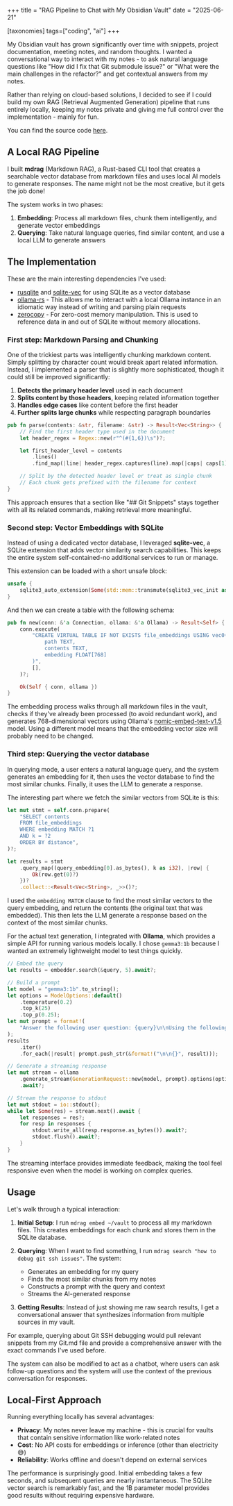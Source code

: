 +++
title = "RAG Pipeline to Chat with My Obsidian Vault"
date = "2025-06-21"

[taxonomies]
tags=["coding", "ai"]
+++

My Obsidian vault has grown significantly over time with snippets, project documentation, meeting notes, and random thoughts. I wanted a conversational way to interact with my notes - to ask natural language questions like "How did I fix that Git submodule issue?" or "What were the main challenges in the refactor?" and get contextual answers from my notes.

Rather than relying on cloud-based solutions, I decided to see if I could build my own RAG (Retrieval Augmented Generation) pipeline that runs entirely locally, keeping my notes private and giving me full control over the implementation - mainly for fun.

You can find the source code [here](https://github.com/orellazri/mdrag).

## A Local RAG Pipeline

I built **mdrag** (Markdown RAG), a Rust-based CLI tool that creates a searchable vector database from markdown files and uses local AI models to generate responses. The name might not be the most creative, but it gets the job done!

The system works in two phases:

1. **Embedding**: Process all markdown files, chunk them intelligently, and generate vector embeddings
2. **Querying**: Take natural language queries, find similar content, and use a local LLM to generate answers

## The Implementation

These are the main interesting dependencies I've used:

- [rusqlite](https://docs.rs/rusqlite/latest/rusqlite/) and [sqlite-vec](https://docs.rs/sqlite-vec/latest/sqlite_vec/) for using SQLite as a vector database
- [ollama-rs](https://docs.rs/ollama-rs/latest/ollama_rs/) - This allows me to interact with a local Ollama instance in an idiomatic way instead of writing and parsing plain requests
- [zerocopy](https://docs.rs/zerocopy/latest/zerocopy/) - For zero-cost memory manipulation. This is used to reference data in and out of SQLite without memory allocations.

### First step: Markdown Parsing and Chunking

One of the trickiest parts was intelligently chunking markdown content. Simply splitting by character count would break apart related information. Instead, I implemented a parser that is slightly more sophisticated, though it could still be improved significantly:

1. **Detects the primary header level** used in each document
2. **Splits content by those headers**, keeping related information together
3. **Handles edge cases** like content before the first header
4. **Further splits large chunks** while respecting paragraph boundaries

```rust
pub fn parse(contents: &str, filename: &str) -> Result<Vec<String>> {
    // Find the first header type used in the document
    let header_regex = Regex::new(r"^(#{1,6})\s")?;

    let first_header_level = contents
        .lines()
        .find_map(|line| header_regex.captures(line).map(|caps| caps[1].to_string()));

    // Split by the detected header level or treat as single chunk
    // Each chunk gets prefixed with the filename for context
}
```

This approach ensures that a section like "## Git Snippets" stays together with all its related commands, making retrieval more meaningful.

### Second step: Vector Embeddings with SQLite

Instead of using a dedicated vector database, I leveraged **sqlite-vec**, a SQLite extension that adds vector similarity search capabilities. This keeps the entire system self-contained-no additional services to run or manage.

This extension can be loaded with a short unsafe block:

```rust
unsafe {
    sqlite3_auto_extension(Some(std::mem::transmute(sqlite3_vec_init as *const ())));
}
```

And then we can create a table with the following schema:

```rust
pub fn new(conn: &'a Connection, ollama: &'a Ollama) -> Result<Self> {
    conn.execute(
        "CREATE VIRTUAL TABLE IF NOT EXISTS file_embeddings USING vec0(
            path TEXT,
            contents TEXT,
            embedding FLOAT[768]
        )",
        [],
    )?;

    Ok(Self { conn, ollama })
}
```

The embedding process walks through all markdown files in the vault, checks if they've already been processed (to avoid redundant work), and generates 768-dimensional vectors using Ollama's [nomic-embed-text-v1.5](https://huggingface.co/nomic-ai/nomic-embed-text-v1.5) model. Using a different model means that the embedding vector size will probably need to be changed.

### Third step: Querying the vector database

In querying mode, a user enters a natural language query, and the system generates an embedding for it, then uses the vector database to find the most similar chunks. Finally, it uses the LLM to generate a response.

The interesting part where we fetch the similar vectors from SQLite is this:

```rust
let mut stmt = self.conn.prepare(
    "SELECT contents
    FROM file_embeddings
    WHERE embedding MATCH ?1
    AND k = ?2
    ORDER BY distance",
)?;

let results = stmt
    .query_map((query_embedding[0].as_bytes(), k as i32), |row| {
        Ok(row.get(0)?)
    })?
    .collect::<Result<Vec<String>, _>>()?;
```

I used the `embedding MATCH` clause to find the most similar vectors to the query embedding, and return the contents (the original text that was embedded). This then lets the LLM generate a response based on the context of the most similar chunks.

For the actual text generation, I integrated with **Ollama**, which provides a simple API for running various models locally. I chose `gemma3:1b` because I wanted an extremely lightweight model to test things quickly.

```rust
// Embed the query
let results = embedder.search(&query, 5).await?;

// Build a prompt
let model = "gemma3:1b".to_string();
let options = ModelOptions::default()
    .temperature(0.2)
    .top_k(25)
    .top_p(0.25);
let mut prompt = format!(
    "Answer the following user question: {query}\n\nUsing the following information for context:\n\n"
);
results
    .iter()
    .for_each(|result| prompt.push_str(&format!("\n\n{}", result)));

// Generate a streaming response
let mut stream = ollama
    .generate_stream(GenerationRequest::new(model, prompt).options(options))
    .await?;

// Stream the response to stdout
let mut stdout = io::stdout();
while let Some(res) = stream.next().await {
    let responses = res?;
    for resp in responses {
        stdout.write_all(resp.response.as_bytes()).await?;
        stdout.flush().await?;
    }
}
```

The streaming interface provides immediate feedback, making the tool feel responsive even when the model is working on complex queries.

## Usage

Let's walk through a typical interaction:

1. **Initial Setup**: I run `mdrag embed ~/vault` to process all my markdown files. This creates embeddings for each chunk and stores them in the SQLite database.

2. **Querying**: When I want to find something, I run `mdrag search "how to debug git ssh issues"`. The system:

   - Generates an embedding for my query
   - Finds the most similar chunks from my notes
   - Constructs a prompt with the query and context
   - Streams the AI-generated response

3. **Getting Results**: Instead of just showing me raw search results, I get a conversational answer that synthesizes information from multiple sources in my vault.

For example, querying about Git SSH debugging would pull relevant snippets from my Git.md file and provide a comprehensive answer with the exact commands I've used before.

The system can also be modified to act as a chatbot, where users can ask follow-up questions and the system will use the context of the previous conversation for responses.

## Local-First Approach

Running everything locally has several advantages:

- **Privacy**: My notes never leave my machine - this is crucial for vaults that contain sensitive information like work-related notes
- **Cost**: No API costs for embeddings or inference (other than electricity 😅)
- **Reliability**: Works offline and doesn't depend on external services

The performance is surprisingly good. Initial embedding takes a few seconds, and subsequent queries are nearly instantaneous. The SQLite vector search is remarkably fast, and the 1B parameter model provides good results without requiring expensive hardware.
